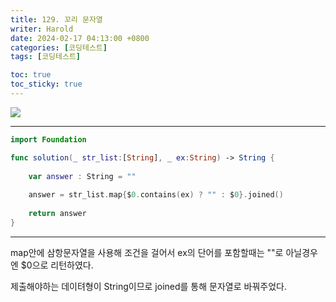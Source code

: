 ```yaml
---
title: 129. 꼬리 문자열
writer: Harold
date: 2024-02-17 04:13:00 +0800
categories: [코딩테스트]
tags: [코딩테스트]

toc: true
toc_sticky: true
---
```

![](https://velog.velcdn.com/images/haroldfromk/post/0f8975a4-6840-42e0-a359-a55d35c7fd69/image.png)

---
```swift
import Foundation

func solution(_ str_list:[String], _ ex:String) -> String {
    
    var answer : String = ""
    
    answer = str_list.map{$0.contains(ex) ? "" : $0}.joined()
    
    return answer
}
```
---
map안에 삼항문자열을 사용해 조건을 걸어서 ex의 단어를 포함할때는 ""로 아닐경우엔 $0으로 리턴하였다.

제출해야하는 데이텨형이 String이므로 joined를 통해 문자열로 바꿔주었다.